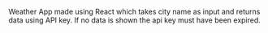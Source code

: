 Weather App made using React which takes city name as input and returns data using API key.
If no data is shown the api key must have been expired.
